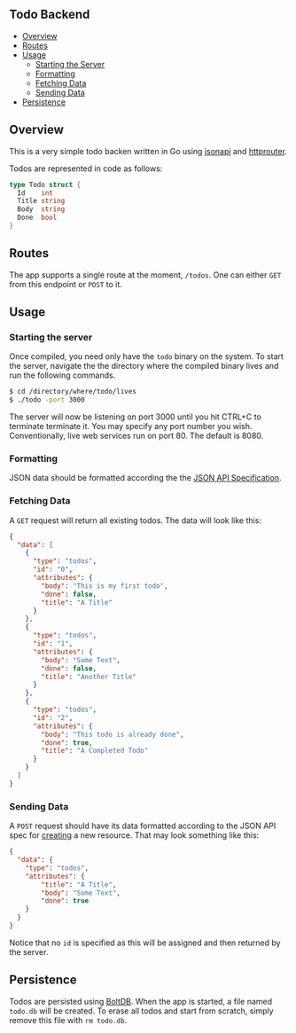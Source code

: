 Todo Backend
----

- [Overview](#overview)
- [Routes](#routes)
- [Usage](#usage)
  - [Starting the Server](#starting-the-server)
  - [Formatting](#formatting)
  - [Fetching Data](#fetching-data)
  - [Sending Data](#sending-data)
- [Persistence](#persistence)

## Overview

This is a very simple todo backen written in Go using [jsonapi][jsonapi] and
[httprouter][httprouter].

Todos are represented in code as follows:

```go
type Todo struct {                                                                 
  Id    int
  Title string
  Body  string
  Done  bool
}
```

## Routes
The app supports a single route at the moment, `/todos`. One can either `GET`
from this endpoint or `POST` to it.

## Usage

### Starting the server
Once compiled, you need only have the `todo` binary on the system. To start the
server, navigate the the directory where the compiled binary lives and run the
following commands.

```bash
$ cd /directory/where/todo/lives
$ ./todo -port 3000
```

The server will now be listening on port 3000 until you hit CTRL+C to terminate
terminate it. You may specify any port number you wish. Conventionally, live web
services run on port 80. The default is 8080.

### Formatting
JSON data should be formatted according the the [JSON API Specification][jsonspec].

### Fetching Data
A `GET` request will return all existing todos. The data will look like this:

```json
{
  "data": [
    {
      "type": "todos",
      "id": "0",
      "attributes": {
        "body": "This is my first todo",
        "done": false,
        "title": "A Title"
      }
    },
    {
      "type": "todos",
      "id": "1",
      "attributes": {
        "body": "Some Text",
        "done": false,
        "title": "Another Title"
      }
    },
    {
      "type": "todos",
      "id": "2",
      "attributes": {
        "body": "This todo is already done",
        "done": true,
        "title": "A Completed Todo"
      }
    }
  ]
}
```

### Sending Data
A `POST` request should have its data formatted according to the JSON API spec
for [creating][jsoncreation] a new resource. That may look something like this:

```json
{
  "data": {
    "type": "todos",
    "attributes": {
        "title": "A Title",
        "body": "Some Text",
        "done": true
    }
  }
}
```

Notice that no `id` is specified as this will be assigned and then returned by
the server.

## Persistence
Todos are persisted using [BoltDB][boltdb]. When the app is started, a file
named `todo.db` will be created. To erase all todos and start from scratch,
simply remove this file with `rm todo.db`.

[jsonapi]: https://github.com/shwoodard/jsonapi
[httprouter]: https://github.com/julienschmidt/httprouter
[jsonspec]: http://jsonapi.org/
[jsoncreation]: http://jsonapi.org/format/#crud-creating
[boltdb]: https://github.com/boltdb/bolt
